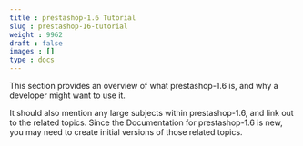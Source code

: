 ```yaml
---
title : prestashop-1.6 Tutorial
slug : prestashop-16-tutorial
weight : 9962
draft : false
images : []
type : docs
---
```


This section provides an overview of what prestashop-1.6 is, and why a developer might want to use it.

It should also mention any large subjects within prestashop-1.6, and link out to the related topics.  Since the Documentation for prestashop-1.6 is new, you may need to create initial versions of those related topics.

